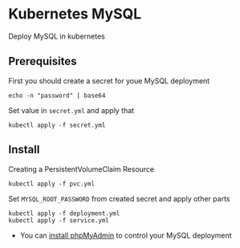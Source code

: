 # Kubernetes MySQL
 Deploy MySQL in kubernetes

## Prerequisites

First you should create a secret for youe MySQL deployment

```
echo -n "password" | base64
```

Set value in `secret.yml` and apply that

```
kubectl apply -f secret.yml
```

## Install

Creating a PersistentVolumeClaim Resource 

```
kubectl apply -f pvc.yml
```

Set `MYSQL_ROOT_PASSWORD` from created secret and apply other parts

```
kubectl apply -f deployment.yml
kubectl apply -f service.yml
```

* You can [install phpMyAdmin](https://github.com/hatamiarash7/Kubernetes-phpMyAdmin) to control your MySQL deployment
